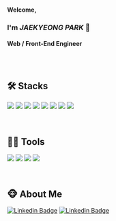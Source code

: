 #### Welcome,
### I'm _JAEKYEONG PARK_ 👋
#### Web / Front-End Engineer
##

<br/>

## 🛠️ Stacks

<img src="https://img.shields.io/badge/JavaScript-F7DF1E?style=flat-square&logo=JavaScript&logoColor=white"/> <img src="https://img.shields.io/badge/TypeScript-3178C6?style=flat-square&logo=typescript&logoColor=white"> <img src="https://img.shields.io/badge/Vue.js-4FC08D?style=flat-square&logo=Vue.js&logoColor=white"/> <img src="https://img.shields.io/badge/react-61DAFB?style=flat-square&logo=react&logoColor=black"/> <img src="https://img.shields.io/badge/node.js-5FA04E?style=flat-square&logo=Node.js&logoColor=white"> <img src="https://img.shields.io/badge/html5-E34F26?style=flat-square&logo=html5&logoColor=white"/> <img src="https://img.shields.io/badge/css-1572B6?style=flat-square&logo=css3&logoColor=white"/> <img src="https://img.shields.io/badge/SCSS-CC6699?style=flat-square&logo=Sass&logoColor=white"/>

<br/>

## 💪🏼 Tools

<img src="https://img.shields.io/badge/github-181717?style=flat-square&logo=github&logoColor=white"/> <img src="https://img.shields.io/badge/git-F05032?style=flat-square&logo=git&logoColor=white"/> <img src="https://img.shields.io/badge/SVN-809CC9?style=flat-square&logo=subversion&logoColor=white"> <img src="https://img.shields.io/badge/figma-F24E1E?style=flat-square&logo=figma&logoColor=white">

<br/>

## 🐵 About Me

[![Linkedin Badge](https://img.shields.io/badge/-LinkedIn-blue?style=flat-square&logo=Linkedin&logoColor=white&link=https://www.linkedin.com/in/jaekyeong-park-a2a59224b/)](https://www.linkedin.com/in/jaekyeong-park-a2a59224b)
[![Linkedin Badge](https://img.shields.io/badge/-tistory-black?style=flat-square&logo=Tistory&logoColor=white&link=https://shin-yu.tistory.com/)](https://shin-yu.tistory.com/)

